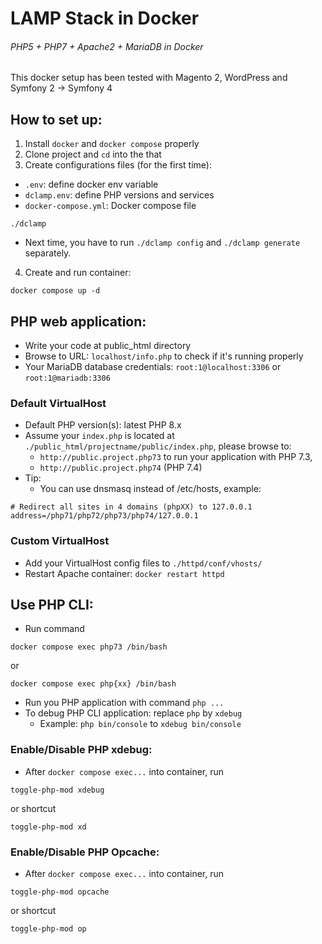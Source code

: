 # LAMP Stack in Docker
###### PHP5 + PHP7 + Apache2 + MariaDB in Docker
This docker setup has been tested with Magento 2, WordPress and Symfony 2 -> Symfony 4

## How to set up:
1. Install `docker` and `docker compose` properly
2. Clone project and `cd` into the that
3. Create configurations files (for the first time):
- `.env`: define docker env variable
- `dclamp.env`: define PHP versions and services
- `docker-compose.yml`: Docker compose file
```shell
./dclamp
```
- Next time, you have to run `./dclamp config` and `./dclamp generate` separately.
4. Create and run container:
```shell
docker compose up -d
```

## PHP web application:
- Write your code at public_html directory
- Browse to URL: `localhost/info.php` to check if it's running properly
- Your MariaDB database credentials: `root:1@localhost:3306` or `root:1@mariadb:3306`

### Default VirtualHost
- Default PHP version(s): latest PHP 8.x
- Assume your `index.php` is located at `./public_html/projectname/public/index.php`,
please browse to: 
  - `http://public.project.php73` to run your application with PHP 7.3,
  - `http://public.project.php74` (PHP 7.4)
- Tip:
  - You can use dnsmasq instead of /etc/hosts, example:
```
# Redirect all sites in 4 domains (phpXX) to 127.0.0.1
address=/php71/php72/php73/php74/127.0.0.1
```

### Custom VirtualHost
- Add your VirtualHost config files to `./httpd/conf/vhosts/`
- Restart Apache container: `docker restart httpd`

## Use PHP CLI:
- Run command
```shell
docker compose exec php73 /bin/bash
``` 
or
```shell
docker compose exec php{xx} /bin/bash
```
- Run you PHP application with command `php ...`
- To debug PHP CLI application: replace `php` by `xdebug`
  - Example: `php bin/console` to `xdebug bin/console`

### Enable/Disable PHP xdebug:
- After ```docker compose exec...``` into container, run
```shell
toggle-php-mod xdebug
```
or shortcut
```shell
toggle-php-mod xd
```

### Enable/Disable PHP Opcache:
- After ```docker compose exec...``` into container, run
```shell
toggle-php-mod opcache
```
or shortcut
```shell
toggle-php-mod op
```
